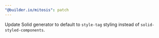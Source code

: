 ```yaml
---
"@builder.io/mitosis": patch
---
```


Update Solid generator to default to `style-tag` styling instead of `solid-styled-components`.
